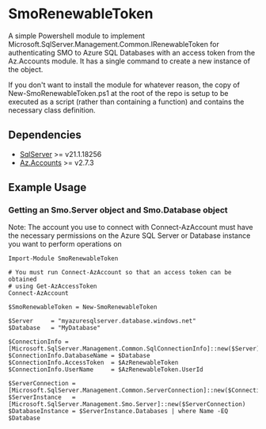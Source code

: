 # SmoRenewableToken
A simple Powershell module to implement Microsoft.SqlServer.Management.Common.IRenewableToken for authenticating SMO to Azure SQL Databases with an access token from the Az.Accounts module. It has a single command to create a new instance of the object.

If you don't want to install the module for whatever reason, the copy of New-SmoRenewableToken.ps1 at the root of the repo is setup to be executed as a script (rather than containing a function) and contains the necessary class definition.

## Dependencies
- [SqlServer](https://www.powershellgallery.com/packages/SqlServer) >= v21.1.18256
- [Az.Accounts](https://www.powershellgallery.com/packages/Az.Accounts) >= v2.7.3

## Example Usage
### Getting an Smo.Server object and Smo.Database object
Note: The account you use to connect with Connect-AzAccount must have the necessary permissions on the Azure SQL Server or Database instance you want to perform operations on
```
Import-Module SmoRenewableToken

# You must run Connect-AzAccount so that an access token can be obtained
# using Get-AzAccessToken
Connect-AzAccount

$SmoRenewableToken = New-SmoRenewableToken

$Server     = "myazuresqlserver.database.windows.net"
$Database   = "MyDatabase"

$ConnectionInfo = [Microsoft.SqlServer.Management.Common.SqlConnectionInfo]::new($Server)
$ConnectionInfo.DatabaseName = $Database
$ConnectionInfo.AccessToken  = $AzRenewableToken
$ConnectionInfo.UserName     = $AzRenewableToken.UserId

$ServerConnection = [Microsoft.SqlServer.Management.Common.ServerConnection]::new($ConnectionInfo)
$ServerInstance   = [Microsoft.SqlServer.Management.Smo.Server]::new($ServerConnection)
$DatabaseInstance = $ServerInstance.Databases | where Name -EQ $Database
```